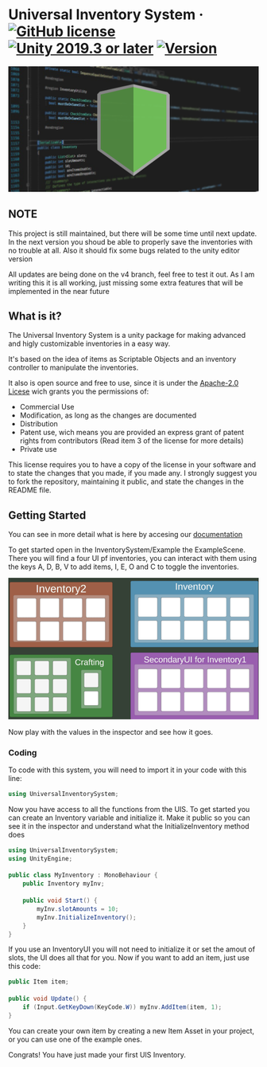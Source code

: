 # Universal Inventory System  · [![GitHub license](https://img.shields.io/badge/license-Apache2-blue.svg?style=flat)](https://github.com/Heymity/UniversalInventorySystem/blob/master/LICENSE) [![Unity 2019.3 or later](https://img.shields.io/badge/unity-2019.3%20or%20later-brigthgreen.svg?logo=unity&cacheSeconds=2592000&style=flat)](https://unity3d.com/get-unity/download/archive) [![Version](https://img.shields.io/github/v/release/Heymity/UniversalInventorySystem?label=stable%20release)](https://github.com/Heymity/UniversalInventorySystem/releases)

![](image.png)

## NOTE

This project is still maintained, but there will be some time until next update.
In the next version you shoud be able to properly save the inventories with no trouble at all.
Also it should fix some bugs related to the unity editor version

All updates are being done on the v4 branch, feel free to test it out. As I am writing this it is all working, just missing some extra features that will be implemented in the near future

## What is it?


The Universal Inventory System is a unity package for making advanced and higly customizable inventories in a easy way.

It's based on the idea of items as Scriptable Objects and an inventory controller to manipulate the inventories.

It also is open source and free to use, since it is under the [Apache-2.0 Licese](https://github.com/Heymity/UniversalInventorySystem/blob/Updating-README/LICENSE) wich grants you the permissions of:
<ul>
  <li>
    Commercial Use
  </li>
  <li>
    Modification, as long as the changes are documented
  </li>
  <li>
    Distribution
  </li>
  <li>
    Patent use, wich means you are provided an express grant of patent rights from contributors (Read item 3 of the license for more details)
  </li>
  <li>
    Private use
  </li>
</ul>

This license requires you to have a copy of the license in your software and to state the changes that you made, if you made any. I strongly suggest you to fork the repository, maintaining it public, and state the changes in the README file.


## Getting Started

You can see in more detail what is here by accesing our [documentation](https://heymity.github.io/UniversalInventorySystemDocs/)

To get started open in the InventorySystem/Example the ExampleScene. There you will find a four UI pf inventories, you can interact with them using the keys A, D, B, V to add items, I, E, O and C to toggle the inventories.

![](GetStarted.gif)

Now play with the values in the inspector and see how it goes.

### Coding

To code with this system, you will need to import it in your code with this line:

```c#
using UniversalInventorySystem;
```

Now you have access to all the functions from the UIS. To get started you can create an Inventory variable and initialize it. Make it public so you can see it in the inspector and understand what the InitializeInventory method does

```c#
using UniversalInventorySystem;
using UnityEngine;

public class MyInventory : MonoBehaviour {
    public Inventory myInv;

    public void Start() {
        myInv.slotAmounts = 10;
        myInv.InitializeInventory();
    }
}
```

If you use an InventoryUI you will not need to initialize it or set the amout of slots, the UI does all that for you. Now if you want to add an item, just use this code:

```c#
public Item item;

public void Update() {
    if (Input.GetKeyDown(KeyCode.W)) myInv.AddItem(item, 1);
}
```

You can create your own item by creating a new Item Asset in your project, or you can use one of the example ones.

Congrats! You have just made your first UIS Inventory.


